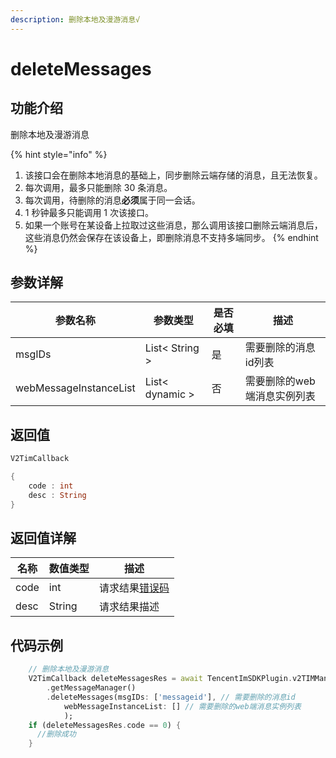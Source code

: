 ```yaml
---
description: 删除本地及漫游消息√
---
```


# deleteMessages

## 功能介绍

删除本地及漫游消息

{% hint style="info" %}
1. 该接口会在删除本地消息的基础上，同步删除云端存储的消息，且无法恢复。
2. 每次调用，最多只能删除 30 条消息。
3. 每次调用，待删除的消息**必须**属于同一会话。
4. 1 秒钟最多只能调用 1 次该接口。
5. 如果一个账号在某设备上拉取过这些消息，那么调用该接口删除云端消息后，这些消息仍然会保存在该设备上，即删除消息不支持多端同步。
{% endhint %}

## 参数详解

| 参数名称                   | 参数类型            | 是否必填 | 描述              |
| ---------------------- | --------------- | ---- | --------------- |
| msgIDs                 | List< String >  | 是    | 需要删除的消息id列表     |
| webMessageInstanceList | List< dynamic > | 否    | 需要删除的web端消息实例列表 |

## 返回值

```dart
V2TimCallback

{
    code : int
    desc : String
}
```

## 返回值详解

| 名称   | 数值类型   | 描述                                                             |
| ---- | ------ | -------------------------------------------------------------- |
| code | int    | 请求结果[错误码](https://cloud.tencent.com/document/product/269/1671) |
| desc | String | 请求结果描述                                                         |

## 代码示例  &#x20;

```dart
    // 删除本地及漫游消息
    V2TimCallback deleteMessagesRes = await TencentImSDKPlugin.v2TIMManager
        .getMessageManager()
        .deleteMessages(msgIDs: ['messageid'], // 需要删除的消息id
            webMessageInstanceList: [] // 需要删除的web端消息实例列表
            );
    if (deleteMessagesRes.code == 0) {
      //删除成功
    }
```
